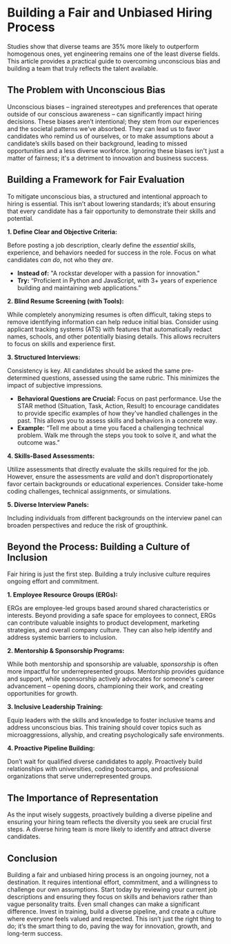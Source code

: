 # Building a Fair and Unbiased Hiring Process

Studies show that diverse teams are 35% more likely to outperform homogenous ones, yet engineering remains one of the least diverse fields. This article provides a practical guide to overcoming unconscious bias and building a team that truly reflects the talent available. 

## The Problem with Unconscious Bias

Unconscious biases – ingrained stereotypes and preferences that operate outside of our conscious awareness – can significantly impact hiring decisions. These biases aren’t intentional; they stem from our experiences and the societal patterns we’ve absorbed. They can lead us to favor candidates who remind us of ourselves, or to make assumptions about a candidate’s skills based on their background, leading to missed opportunities and a less diverse workforce. Ignoring these biases isn't just a matter of fairness; it's a detriment to innovation and business success.

## Building a Framework for Fair Evaluation

To mitigate unconscious bias, a structured and intentional approach to hiring is essential. This isn’t about lowering standards; it’s about ensuring that every candidate has a fair opportunity to demonstrate their skills and potential.

**1. Define Clear and Objective Criteria:**

Before posting a job description, clearly define the *essential* skills, experience, and behaviors needed for success in the role. Focus on what candidates *can do*, not who they *are*. 

* **Instead of:** "A rockstar developer with a passion for innovation."
* **Try:** “Proficient in Python and JavaScript, with 3+ years of experience building and maintaining web applications.”

**2. Blind Resume Screening (with Tools):**

While completely anonymizing resumes is often difficult, taking steps to remove identifying information can help reduce initial bias. Consider using applicant tracking systems (ATS) with features that automatically redact names, schools, and other potentially biasing details. This allows recruiters to focus on skills and experience first.

**3. Structured Interviews:**

Consistency is key. All candidates should be asked the same pre-determined questions, assessed using the same rubric. This minimizes the impact of subjective impressions.

* **Behavioral Questions are Crucial:** Focus on past performance. Use the STAR method (Situation, Task, Action, Result) to encourage candidates to provide specific examples of how they've handled challenges in the past. This allows you to assess skills and behaviors in a concrete way.
* **Example:** “Tell me about a time you faced a challenging technical problem. Walk me through the steps you took to solve it, and what the outcome was.”

**4. Skills-Based Assessments:**

Utilize assessments that directly evaluate the skills required for the job. However, ensure the assessments are *valid* and don’t disproportionately favor certain backgrounds or educational experiences. Consider take-home coding challenges, technical assignments, or simulations.

**5. Diverse Interview Panels:**

Including individuals from different backgrounds on the interview panel can broaden perspectives and reduce the risk of groupthink. 

## Beyond the Process: Building a Culture of Inclusion

Fair hiring is just the first step. Building a truly inclusive culture requires ongoing effort and commitment.

**1. Employee Resource Groups (ERGs):**

ERGs are employee-led groups based around shared characteristics or interests. Beyond providing a safe space for employees to connect, ERGs can contribute valuable insights to product development, marketing strategies, and overall company culture. They can also help identify and address systemic barriers to inclusion.

**2. Mentorship & Sponsorship Programs:**

While both mentorship and sponsorship are valuable, *sponsorship* is often more impactful for underrepresented groups. Mentorship provides guidance and support, while sponsorship actively advocates for someone's career advancement – opening doors, championing their work, and creating opportunities for growth.

**3. Inclusive Leadership Training:**

Equip leaders with the skills and knowledge to foster inclusive teams and address unconscious bias. This training should cover topics such as microaggressions, allyship, and creating psychologically safe environments.

**4. Proactive Pipeline Building:**

Don’t wait for qualified diverse candidates to apply. Proactively build relationships with universities, coding bootcamps, and professional organizations that serve underrepresented groups.



## The Importance of Representation

As the input wisely suggests, proactively building a diverse pipeline and ensuring your hiring team reflects the diversity you seek are crucial first steps. A diverse hiring team is more likely to identify and attract diverse candidates.



## Conclusion

Building a fair and unbiased hiring process is an ongoing journey, not a destination. It requires intentional effort, commitment, and a willingness to challenge our own assumptions. Start today by reviewing your current job descriptions and ensuring they focus on skills and behaviors rather than vague personality traits. Even small changes can make a significant difference. Invest in training, build a diverse pipeline, and create a culture where everyone feels valued and respected. This isn’t just the right thing to do; it’s the smart thing to do, paving the way for innovation, growth, and long-term success.